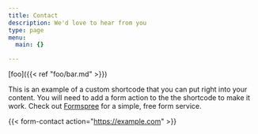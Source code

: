 ```yaml
---
title: Contact
description: We'd love to hear from you
type: page
menu:
  main: {}

---
```


[foo]({{< ref "foo/bar.md" >}})

This is an example of a custom shortcode that you can put right into your content. You will need to add a form action to the the shortcode to make it work. Check out [Formspree](https://formspree.io/) for a simple, free form service. 

{{< form-contact action="https://example.com"  >}}

